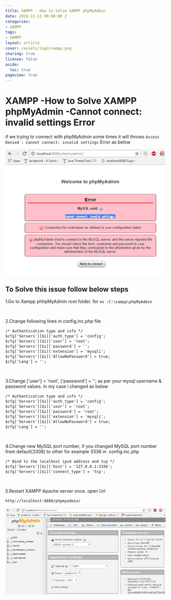```yaml
---
title: XAMPP - How to Solve XAMPP phpMyAdmin
date: 2019-11-11 00:00:00 Z
categories:
- XAMPP
tags:
- XAMPP
layout: article
cover: /assets/logo/xampp.png
sharing: true
license: false
aside:
  toc: true
pageview: true
---
```


# XAMPP -How to Solve XAMPP phpMyAdmin -Cannot connect: invalid settings Error

if we trying to connect with phpMyAdmin some times it will throws `Access Denied
: Cannot connect: invalid settings` Error as below

![http://localhost:6666/sml/wp-content/uploads/2016/12/Cannot-connect-invalid-settings-Error.png](media/abcc59fee14d221c71be7b6d12be2114.png)



## **To Solve this issue follow below steps**

1.Go to Xampp phhpMyAdmin root folder. for 
`ex :C:\xampp\phpMyAdmin`

 

2.Change following lines in config.inc.php file
```dos
/* Authentication type and info */
$cfg['Servers'][$i]['auth_type'] = 'config';
$cfg['Servers'][$i]['user'] = 'root';
$cfg['Servers'][$i]['password'] = '';
$cfg['Servers'][$i]['extension'] = 'mysqli';
$cfg['Servers'][$i]['AllowNoPassword'] = true;
$cfg['Lang'] = '';
```

 

3.Change ['user'] = 'root', ['password'] = ''; as per your mysql username &
password values. In my case i changed as below
```dos
/* Authentication type and info */
$cfg['Servers'][$i]['auth_type'] = 'config';
$cfg['Servers'][$i]['user'] = 'root';
$cfg['Servers'][$i]['password'] = 'root';
$cfg['Servers'][$i]['extension'] = 'mysqli';
$cfg['Servers'][$i]['AllowNoPassword'] = true;
$cfg['Lang'] = '';
```


 

4.Change new MySQL port number, if you changed MySQL port number from
default(3306) to other for example 3336 in  config.inc.php
```dos
/* Bind to the localhost ipv4 address and tcp */
$cfg['Servers'][$i]['host'] = '127.0.0.1:3336';
$cfg['Servers'][$i]['connect_type'] = 'tcp';
```

 

5.Restart XAMPP Apache server once. open Url 
```dos
http://localhost:8888/phpmyadmin/
```


![http://localhost:6666/sml/wp-content/uploads/2016/12/Cannot-connect-invalid-settings-Error-1.png](media/b1dc6ca77f1dd960597ad5dc6ab5b050.png)
